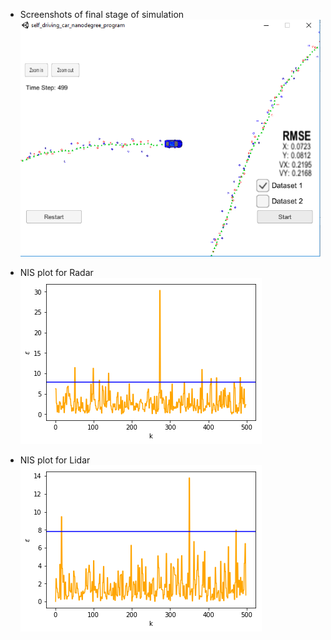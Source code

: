* Screenshots of final stage of simulation
![alt text](./images/forward.PNG)

* NIS plot for Radar
![alt text](./images/nis_radar.png)

* NIS plot for Lidar
![alt text](./images/nis_lidar.png)
